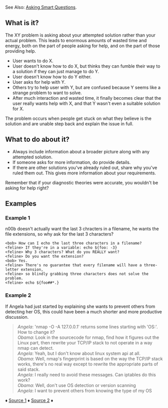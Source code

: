 See Also: [Asking Smart Questions](http://www.catb.org/esr/faqs/smart-questions.html).

## What is it?

The XY problem is asking about your attempted solution rather than your actual problem. This leads to enormous amounts of wasted time and energy, both on the part of people asking for help, and on the part of those providing help.

  - User wants to do X.
  - User doesn't know how to do X, but thinks they can fumble their way to a solution if they can just manage to do Y.
  - User doesn't know how to do Y either.
  - User asks for help with Y.
  - Others try to help user with Y, but are confused because Y seems like a strange problem to want to solve.
  - After much interaction and wasted time, it finally becomes clear that the user really wants help with X, and that Y wasn't even a suitable solution for X.

The problem occurs when people get stuck on what they believe is the solution and are unable step back and explain the issue in full.

## What to do about it?

  - Always include information about a broader picture along with any attempted solution.
  - If someone asks for more information, do provide details.
  - If there are other solutions you've already ruled out, share why you've ruled them out. This gives more information about your requirements.

Remember that if your diagnostic theories were accurate, you wouldn't be asking for help right?

## Examples

### Example 1

n00b doesn't actually want the last 3 chracters in a filename, he wants the file extensions, so why ask for the last 3 characters?

```
<bob> How can I echo the last three characters in a filename?
<feline> If they're in a variable: echo ${foo: -3}
<feline> Why 3 characters? What do you REALLY want?
<feline> Do you want the extension?
<bob> Yes.
<feline> There's no guarantee that every filename will have a three-letter extension,
<feline> so blindly grabbing three characters does not solve the problem.
<feline> echo ${foo##*.}
```

### Example 2

If Angela had just started by explaining she wants to prevent others from detecting her OS, this could have been a much shorter and more productive discussion.

> _Angela_: 'nmap -O -A 127.0.0.1' returns some lines starting with 'OS:'. How to change it?  
> _Obama_: Look in the sourcecode for nmap, find how it figures out the Linux part, then rewrite your TCP/IP stack to not operate in a way nmap can detect.  
> _Angela_: Yeah, but I don't know about linux system api at all.  
> _Obama_: Well, nmap's fingerprint is based on the way the TCP/IP stack works, there's no real way except to rewrite the appropriate parts of said stack.  
> _Angela_: I really need to avoid these messages. Can iptables do this work?  
> _Obama_: Well, don't use OS detection or version scanning  
> _Angela_: I want to prevent others from knowing the type of my OS  

&diams; [Source 1](http://meta.stackoverflow.com/questions/66377/what-is-the-xy-problem) &diams; [Source 2](http://mywiki.wooledge.org/XyProblem) &diams;
